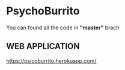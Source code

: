 # PsychoBurrito

You can found all the code in **"master"** brach

## WEB APPLICATION

https://psicoburrito.herokuapp.com/
